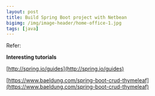```yaml
---
layout: post
title: Build Spring Boot project with Netbean
bigimg: /img/image-header/home-office-1.jpg
tags: [java]
---
```






Refer: 

**Interesting tutorials**

[http://spring.io/guides](http://spring.io/guides)

[https://www.baeldung.com/spring-boot-crud-thymeleaf](https://www.baeldung.com/spring-boot-crud-thymeleaf)